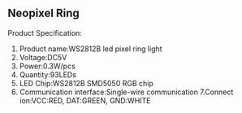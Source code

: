 ## Neopixel Ring

Product Specification:
 1. Product name:WS2812B led pixel ring light
 2. Voltage:DC5V
 3. Power:0.3W/pcs
 4. Quantity:93LEDs
 5. LED Chip:WS2812B SMD5050 RGB  chip
 6. Communication interface:Single-wire communication
7.Connect ion:VCC:RED, DAT:GREEN, GND:WHITE
